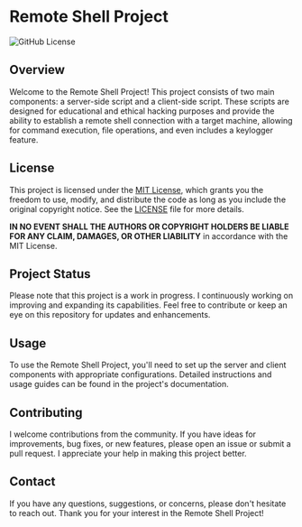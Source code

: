 # Remote Shell Project

![GitHub License](https://img.shields.io/badge/license-MIT-blue.svg)

## Overview

Welcome to the Remote Shell Project! This project consists of two main components: a server-side script and a client-side script. These scripts are designed for educational and ethical hacking purposes and provide the ability to establish a remote shell connection with a target machine, allowing for command execution, file operations, and even includes a keylogger feature.

## License

This project is licensed under the [MIT License](LICENSE), which grants you the freedom to use, modify, and distribute the code as long as you include the original copyright notice. See the [LICENSE](LICENSE) file for more details.

**IN NO EVENT SHALL THE AUTHORS OR COPYRIGHT HOLDERS BE LIABLE FOR ANY CLAIM, DAMAGES, OR OTHER LIABILITY** in accordance with the MIT License.

## Project Status

Please note that this project is a work in progress. I continuously working on improving and expanding its capabilities. Feel free to contribute or keep an eye on this repository for updates and enhancements.

## Usage

To use the Remote Shell Project, you'll need to set up the server and client components with appropriate configurations. Detailed instructions and usage guides can be found in the project's documentation.

## Contributing

I welcome contributions from the community. If you have ideas for improvements, bug fixes, or new features, please open an issue or submit a pull request. I appreciate your help in making this project better.

## Contact

If you have any questions, suggestions, or concerns, please don't hesitate to reach out.
Thank you for your interest in the Remote Shell Project!
